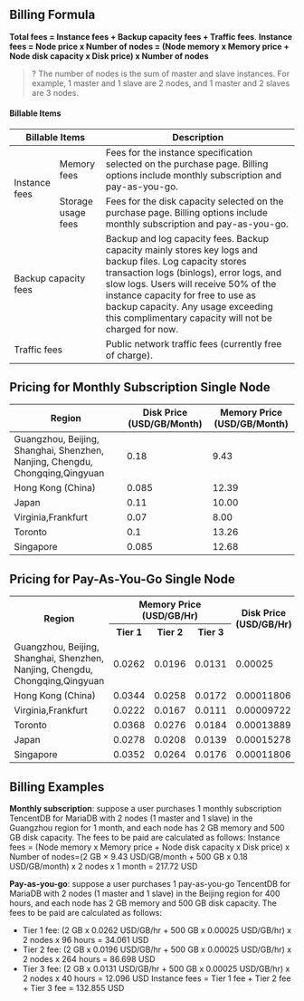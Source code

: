
## Billing Formula
**Total fees = Instance fees + Backup capacity fees + Traffic fees**.
**Instance fees = Node price x Number of nodes = (Node memory x Memory price + Node disk capacity x Disk price) x Number of nodes**

>? The number of nodes is the sum of master and slave instances. For example, 1 master and 1 slave are 2 nodes, and 1 master and 2 slaves are 3 nodes.

#### Billable Items
<table>
<thead>
<tr>
<th width="28%" colspan = "2">Billable Items</th>
<th>Description</th>
</tr>
</thead>
<tbody><tr>
<td rowspan=3>Instance fees</td>
</tr>
<td>Memory fees<br></td>
<td>Fees for the instance specification selected on the purchase page. Billing options include monthly subscription and pay-as-you-go.</td>
</tr>
<tr>
<td >Storage usage fees</td>
<td>Fees for the disk capacity selected on the purchase page. Billing options include monthly subscription and pay-as-you-go.</td>
</tr>
<tr>
<td colspan = "2">Backup capacity fees</td>
<td>Backup and log capacity fees. Backup capacity mainly stores key logs and backup files. Log capacity stores transaction logs (binlogs), error logs, and slow logs. Users will receive 50% of the instance capacity for free to use as backup capacity. Any usage exceeding this complimentary capacity will not be charged for now.</td>
</tr>
<tr>
<td colspan = "2">Traffic fees</td>
<td >Public network traffic fees (currently free of charge).</td>
</tr>
</tbody></table>

## Pricing for Monthly Subscription Single Node

<table>
<thead>
<tr>
<th>Region</th>
<th>Disk Price (USD/GB/Month)</th>
<th>Memory Price (USD/GB/Month)</th>
</tr>
</thead>
<tbody><tr>
<td>Guangzhou, Beijing, Shanghai, Shenzhen, Nanjing, Chengdu, Chongqing,Qingyuan</td>
<td>0.18</td>
<td>9.43</td>
</tr>
<tr>
<td>Hong Kong (China)</td>
<td>0.085</td>
<td>12.39</td>
</tr>
<tr>
<td>Japan</td>
<td>0.11</td>
<td>10.00</td>
</tr>
<tr>
<td>Virginia,Frankfurt</td>
<td>0.07</td>
<td>8.00</td>
</tr>
<tr>
<td>Toronto</td>
<td>0.1
</td>
<td>13.26</td>
</tr>
<tr>
<td>Singapore</td>
<td>0.085</td>
<td>12.68</td>
</tr>
</tbody></table>



## Pricing for Pay-As-You-Go Single Node

<table>
<thead>
<tbody><tr>
        <th rowspan=2>Region</th>
        <th  colspan = "3">Memory Price (USD/GB/Hr)</th>
        <th rowspan=2>Disk Price (USD/GB/Hr)</th>
    </tr>
		<tr>
        <th>Tier 1</th>
        <th>Tier 2</th>
        <th>Tier 3</th>
    </tr>
</thead>
    <tr>
        <td>Guangzhou, Beijing, Shanghai, Shenzhen, Nanjing, Chengdu, Chongqing,Qingyuan</td>
        <td>0.0262</td>
        <td>0.0196</td>
        <td>0.0131</td>
        <td>0.00025</td>
    </tr>
    <tr>
        <td>Hong Kong (China)</td>
        <td>0.0344</td>
        <td>0.0258</td>
        <td>0.0172</td>
        <td>0.00011806</td>
    </tr>
    <tr>
        <td>Virginia,Frankfurt</td>
        <td>0.0222</td>
        <td>0.0167</td>
        <td>0.0111</td>
        <td>0.00009722</td>
    </tr>
    <tr>
        <td>Toronto</td>
        <td>0.0368</td>
        <td>0.0276</td>
        <td>0.0184</td>
        <td>0.00013889</td>
    </tr>
	    <tr>
        <td>Japan</td>
        <td>0.0278</td>
        <td>0.0208</td>
        <td>0.0139</td>
        <td>0.00015278</td>
    </tr>
	    <tr>
        <td>Singapore</td>
        <td>0.0352</td>
        <td>0.0264</td>
        <td>0.0176</td>
        <td>0.00011806</td>
    </tr>
</tbody></table>

## Billing Examples 
**Monthly subscription**: suppose a user purchases 1 monthly subscription TencentDB for MariaDB with 2 nodes (1 master and 1 slave) in the Guangzhou region for 1 month, and each node has 2 GB memory and 500 GB disk capacity.
The fees to be paid are calculated as follows:
Instance fees = (Node memory x Memory price + Node disk capacity x Disk price) x Number of nodes=(2 GB × 9.43 USD/GB/month + 500 GB x 0.18 USD/GB/month) x 2 nodes x 1 month = 217.72 USD
	
**Pay-as-you-go**: suppose a user purchases 1 pay-as-you-go TencentDB for MariaDB with 2 nodes (1 master and 1 slave) in the Beijing region for 400 hours, and each node has 2 GB memory and 500 GB disk capacity.
The fees to be paid are calculated as follows:
 - Tier 1 fee: (2 GB x 0.0262 USD/GB/hr + 500 GB x 0.00025 USD/GB/hr) x 2 nodes x 96 hours = 34.061 USD
 - Tier 2 fee: (2 GB x 0.0196 USD/GB/hr + 500 GB x 0.00025 USD/GB/hr) x 2 nodes x 264 hours = 86.698 USD
 - Tier 3 fee: (2 GB x 0.0131 USD/GB/hr + 500 GB x 0.00025 USD/GB/hr) x 2 nodes x 40 hours = 12.096 USD
Instance fees = Tier 1 fee + Tier 2 fee + Tier 3 fee = 132.855 USD
